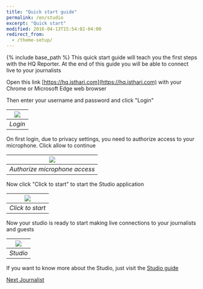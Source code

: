 ```yaml
---
title: "Quick start guide"
permalink: /en/studio
excerpt: "Quick start"
modified: 2016-04-13T15:54:02-04:00
redirect_from:
  - /theme-setup/
---
```


{% include base_path %}
This quick start guide will teach you the first steps with the HQ Reporter. At the end of this guide you will be able to connect live to your journalists

Open this link [https://hq.isthari.com](https://hq.isthari.com) with your Chrome or Microsoft Edge web browser

Then enter your username and password and click "Login"

|![](/en/shared/login.png)|
|:--:|
|*Login*|


On first login, due to privacy settings, you need to authorize access to your microphone. Click allow to continue

|![](/en/shared/authorize.png)|
|:--:|
|*Authorize microphone access*|


Now click "Click to start" to start the Studio application

|![](/en/shared/click-to-start.png)
|:--:|
|*Click to start*|

Now your studio is ready to start making live connections to your journalists and guests

|![](/en/studio/studio.png)
|:--:|
|*Studio*|

If you want to know more about the Studio, just visit the [Studio guide](/user/studio)

[Next Journalist](../journalist-web)

